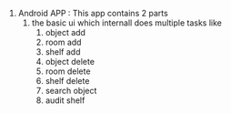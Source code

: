 1. Android APP : This app contains 2 parts
    1. the basic ui which internall does multiple tasks like
        1. object add
        1. room add
        1. shelf add
        1. object delete
        1. room delete
        1. shelf delete
        1. search object
        1. audit shelf
